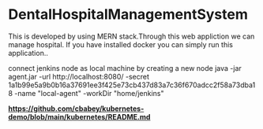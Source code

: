 # DentalHospitalManagementSystem
 This is developed by using MERN stack.Through this web appliction we can manage hospital.
 If you have installed docker you can simply run this application..


 connect jenkins node as local machine by creating a new node
java -jar agent.jar -url http://localhost:8080/ -secret 1a1b99e5a9b0b16a37691ee3f425e73cb437d83a7c36f670adcc2f58a73dba18 -name "local-agent" -workDir "home/jenkins"


 **https://github.com/cbabey/kubernetes-demo/blob/main/kubernetes/README.md**
